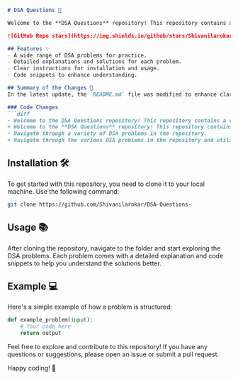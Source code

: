 ```markdown
# DSA Questions 🤖

Welcome to the **DSA Questions** repository! This repository contains a collection of Data Structures and Algorithms (DSA) problems for practice and learning. 

![GitHub Repo stars](https://img.shields.io/github/stars/Shivanilarokar/DSA-Questions-?style=social) ![GitHub issues](https://img.shields.io/github/issues/Shivanilarokar/DSA-Questions-) ![GitHub forks](https://img.shields.io/github/forks/Shivanilarokar/DSA-Questions-?style=social)

## Features ✨
- A wide range of DSA problems for practice.
- Detailed explanations and solutions for each problem.
- Clear instructions for installation and usage.
- Code snippets to enhance understanding.

## Summary of the Changes 🌈
In the latest update, the `README.md` file was modified to enhance clarity and structure. The changes focused on improving the wording for better readability and understanding.

### Code Changes
```diff
- Welcome to the DSA Questions repository! This repository contains a collection of data structures and algorithms (DSA) problems designed to help you enhance your coding skills.
+ Welcome to the **DSA Questions** repository! This repository contains a collection of Data Structures and Algorithms (DSA) problems for practice and learning.
- Navigate through a variety of DSA problems in the repository.
+ Navigate through the various DSA problems in the repository and utilize the code snippets provided.
```

## Installation 🛠️
To get started with this repository, you need to clone it to your local machine. Use the following command:

```bash
git clone https://github.com/Shivanilarokar/DSA-Questions-
```

## Usage 📚
After cloning the repository, navigate to the folder and start exploring the DSA problems. Each problem comes with a detailed explanation and code snippets to help you understand the solutions better.

## Example 💻
Here's a simple example of how a problem is structured:

```python
def example_problem(input):
    # Your code here
    return output
```

Feel free to explore and contribute to this repository! If you have any questions or suggestions, please open an issue or submit a pull request.

Happy coding! 🚀
```